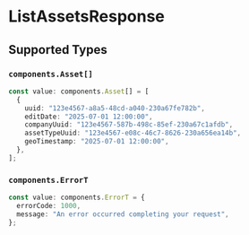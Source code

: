# ListAssetsResponse


## Supported Types

### `components.Asset[]`

```typescript
const value: components.Asset[] = [
  {
    uuid: "123e4567-a8a5-48cd-a040-230a67fe782b",
    editDate: "2025-07-01 12:00:00",
    companyUuid: "123e4567-587b-498c-85ef-230a67c1afdb",
    assetTypeUuid: "123e4567-e08c-46c7-8626-230a656ea14b",
    geoTimestamp: "2025-07-01 12:00:00",
  },
];
```

### `components.ErrorT`

```typescript
const value: components.ErrorT = {
  errorCode: 1000,
  message: "An error occurred completing your request",
};
```


